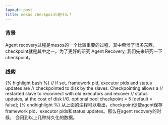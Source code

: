 ```yaml
---
layout: post
title: mesos checkpoint是什么？
---
```


### 背景
Agent recovery过程是mesos的一个比较重要的过程，其中牵涉了很多东西，checkpoint就是其中之一。为了更好的研究
Agent Recovery, 我们先来研究一下checkpoint。

### 线索
{% highlight bash %}
  // If set, framework pid, executor pids and status updates are
  // checkpointed to disk by the slaves. Checkpointing allows a
  // restarted slave to reconnect with old executors and recover
  // status updates, at the cost of disk I/O.
  optional bool checkpoint = 5 [default = false];
{% endhighlight %}
从上面的注释可以看出，checkpoint促使agent保存framework pid、executor pids和status updates。那么在agent recovery的时候，
会用到以上几种持久化的数据。


